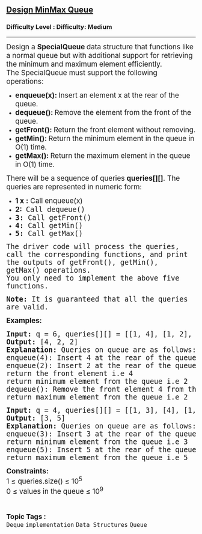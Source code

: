 <h2><a href="https://www.geeksforgeeks.org/problems/design-minmax-queue/1?_gl=1*1u531cs*_up*MQ..*_gs*MQ..&gclid=EAIaIQobChMI3Pr-taejjgMVKF0PAh2ogQAHEAAYASAAEgJbLPD_BwE">Design MinMax Queue</a></h2><h3>Difficulty Level : Difficulty: Medium</h3><hr><div class="problems_problem_content__Xm_eO"><p><span style="font-size: 18.6667px;">Design a </span><strong style="font-size: 18.6667px;">SpecialQueue </strong><span style="font-size: 18.6667px;">data structure that functions like a normal queue but with additional support for retrieving the minimum and maximum element efficiently.</span><br><span style="font-size: 18.6667px;">The SpecialQueue must support the following operations:</span></p>
<ul>
<li style="text-align: left;"><span style="font-size: 18.6667px;"><strong>enqueue(x): </strong>Insert an element x at the rear of the queue.</span></li>
<li style="text-align: left;"><span style="font-size: 18.6667px;"><strong>dequeue():&nbsp;</strong>Remove the element from the front of the queue.</span></li>
<li style="text-align: left;"><strong><span style="font-size: 18.6667px;">getFront():&nbsp;</span></strong><span style="font-size: 18.6667px;">Return the front element without removing.</span></li>
<li style="text-align: left;"><span style="font-size: 18.6667px;"><strong>getMin(): </strong>Return the minimum element in the queue in O(1) time.</span></li>
<li style="text-align: left;"><span style="font-size: 18.6667px;"><strong>getMax():&nbsp;</strong>Return the maximum element in the queue in O(1) time.</span></li>
</ul>
<p><span style="font-size: 14pt;"><span style="font-size: 14pt;">There will be a sequence of queries&nbsp;</span><strong>queries</strong><strong style="font-size: 14pt;">[][]</strong><span style="font-size: 14pt;">. The queries are represented in numeric form:</span></span></p>
<ul>
<li><span style="font-size: 14pt;"><strong>1 x</strong>&nbsp;<strong>:</strong>&nbsp;Call enqueue(x)</span></li>
<li><span style="font-size: 14pt;"><strong>2</strong><strong style="font-size: 14pt;">:</strong><span style="font-size: 14pt;">&nbsp;&nbsp;</span></span><span style="font-family: monospace;"><span style="font-size: 18.6667px;">Call dequeue()</span></span></li>
<li><span style="font-family: monospace;"><span style="font-size: 18.6667px;"><strong>3:</strong> Call getFront()</span></span></li>
<li><span style="font-family: monospace;"><span style="font-size: 18.6667px;"><strong>4: </strong>Call getMin()</span></span></li>
<li><span style="font-family: monospace;"><span style="font-size: 18.6667px;"><strong>5:</strong>&nbsp;Call getMax()</span></span></li>
</ul>
<p><span style="font-family: monospace;"><span style="font-size: 18.6667px;">The driver code will process the queries, call the corresponding functions, and print the outputs of getFront(), getMin(), getMax() operations.</span><br></span><span style="font-family: monospace;"><span style="font-size: 18.6667px;">You only need to implement the above five functions.</span></span></p>
<p><span style="font-family: monospace;"><span style="font-size: 18.6667px;"><strong>Note:&nbsp;</strong></span></span><span style="font-family: monospace;"><span style="font-size: 18.6667px;">It is guaranteed that all the queries are valid.</span></span></p>
<p><span style="font-size: 14pt;"><strong>Examples:</strong></span></p>
<pre><span style="font-size: 14pt;"><strong style="font-size: 14pt;">Input: </strong><span style="font-size: 14pt;">q = 6, queries[][] = [[1, 4], [1, 2], [3], [4], [2], [5]]</span><strong style="font-size: 14pt;">
Output: </strong><span style="font-size: 14pt;">[4, 2, 2]</span><strong style="font-size: 14pt;">
Explanation: </strong><span style="font-size: 18.6667px;">Queries on queue are as follows:</span><span style="font-size: 14pt;"><br>enqueue(4): Insert 4 at the rear of the queue.
</span><span style="font-size: 14pt;"><span style="font-size: 18.6667px;">enqueue(2): Insert 2 at the rear of the queue.<br></span><span style="font-size: 14pt;">return the front element i.e 4
</span><span style="font-size: 18.6667px;">return minimum element from the queue i.e 2<br>dequeue(): Remove the front element 4 from the queue</span>
<span style="font-size: 18.6667px;">return maximum element from the queue i.e 2</span></span></span></pre>
<pre><span style="font-size: 14pt;"><strong style="font-size: 14pt;">Input:</strong><span style="font-size: 14pt;"> q = 4, queries[][] = [[1, 3], [4], [1, 5], [5]]</span><strong style="font-size: 14pt;">
Output: </strong><span style="font-size: 14pt;">[3, 5]</span><strong style="font-size: 14pt;">
Explanation: </strong><span style="font-size: 14pt;">Queries on queue are as follows:</span><strong style="font-size: 14pt;"><br></strong>enqueue(3): Insert 3 at the rear of the queue.
return minimum element from the queue i.e 3<span style="font-size: 14pt;"><br></span>enqueue(5): Insert 5 at the rear of the queue.<span style="font-size: 14pt;"><br></span>return maximum element from the queue i.e 5</span></pre>
<p><span style="font-size: 14pt;"><strong>Constraints:<br></strong></span><span style="font-size: 14pt;">1 ≤ queries.size() ≤ 10<sup>5<br></sup></span><span style="font-size: 14pt;">0 ≤ values in the queue ≤ 10<sup>9</sup></span></p></div><br><p><span style=font-size:18px><strong>Topic Tags : </strong><br><code>Deque</code>&nbsp;<code>implementation</code>&nbsp;<code>Data Structures</code>&nbsp;<code>Queue</code>&nbsp;